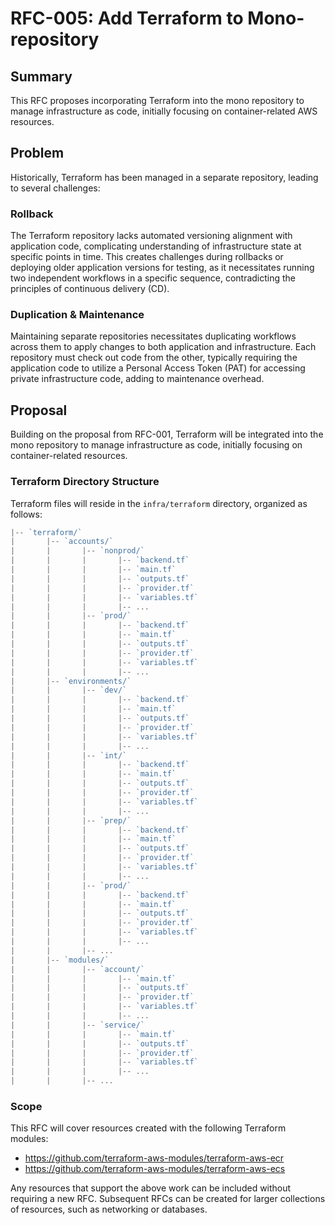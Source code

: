 # RFC-005: Add Terraform to Mono-repository

## Summary

This RFC proposes incorporating Terraform into the mono repository to manage infrastructure as code, initially focusing on container-related AWS resources.

## Problem

Historically, Terraform has been managed in a separate repository, leading to several challenges:

### Rollback

The Terraform repository lacks automated versioning alignment with application code, complicating understanding of infrastructure state at specific points in time. This creates challenges during rollbacks or deploying older application versions for testing, as it necessitates running two independent workflows in a specific sequence, contradicting the principles of continuous delivery (CD).

### Duplication & Maintenance

Maintaining separate repositories necessitates duplicating workflows across them to apply changes to both application and infrastructure. Each repository must check out code from the other, typically requiring the application code to utilize a Personal Access Token (PAT) for accessing private infrastructure code, adding to maintenance overhead.

## Proposal

Building on the proposal from RFC-001, Terraform will be integrated into the mono repository to manage infrastructure as code, initially focusing on container-related resources.

### Terraform Directory Structure

Terraform files will reside in the `infra/terraform` directory, organized as follows:

```js
|-- `terraform/`
|       |-- `accounts/`
|       |       |-- `nonprod/`
|       |       |       |-- `backend.tf`
|       |       |       |-- `main.tf`
|       |       |       |-- `outputs.tf`
|       |       |       |-- `provider.tf`
|       |       |       |-- `variables.tf`
|       |       |       |-- ...
|       |       |-- `prod/`
|       |       |       |-- `backend.tf`
|       |       |       |-- `main.tf`
|       |       |       |-- `outputs.tf`
|       |       |       |-- `provider.tf`
|       |       |       |-- `variables.tf`
|       |       |       |-- ...
|       |-- `environments/`
|       |       |-- `dev/`
|       |       |       |-- `backend.tf`
|       |       |       |-- `main.tf`
|       |       |       |-- `outputs.tf`
|       |       |       |-- `provider.tf`
|       |       |       |-- `variables.tf`
|       |       |       |-- ...
|       |       |-- `int/`
|       |       |       |-- `backend.tf`
|       |       |       |-- `main.tf`
|       |       |       |-- `outputs.tf`
|       |       |       |-- `provider.tf`
|       |       |       |-- `variables.tf`
|       |       |       |-- ...
|       |       |-- `prep/`
|       |       |       |-- `backend.tf`
|       |       |       |-- `main.tf`
|       |       |       |-- `outputs.tf`
|       |       |       |-- `provider.tf`
|       |       |       |-- `variables.tf`
|       |       |       |-- ...
|       |       |-- `prod/`
|       |       |       |-- `backend.tf`
|       |       |       |-- `main.tf`
|       |       |       |-- `outputs.tf`
|       |       |       |-- `provider.tf`
|       |       |       |-- `variables.tf`
|       |       |       |-- ...
|       |       |-- ...
|       |-- `modules/`
|       |       |-- `account/`
|       |       |       |-- `main.tf`
|       |       |       |-- `outputs.tf`
|       |       |       |-- `provider.tf`
|       |       |       |-- `variables.tf`
|       |       |       |-- ...
|       |       |-- `service/`
|       |       |       |-- `main.tf`
|       |       |       |-- `outputs.tf`
|       |       |       |-- `provider.tf`
|       |       |       |-- `variables.tf`
|       |       |       |-- ...
|       |       |-- ...
```

### Scope

This RFC will cover resources created with the following Terraform modules:

-   https://github.com/terraform-aws-modules/terraform-aws-ecr
-   https://github.com/terraform-aws-modules/terraform-aws-ecs

Any resources that support the above work can be included without requiring a new RFC. Subsequent RFCs can be created for larger collections of resources, such as networking or databases.
